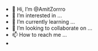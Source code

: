- 👋 Hi, I’m @AmitZorrro
- 👀 I’m interested in ...
- 🌱 I’m currently learning ...
- 💞️ I’m looking to collaborate on ...
- 📫 How to reach me ...
- 

<!---
AmitZorrro/AmitZorrro is a ✨ special ✨ repository because its `README.md` (this file) appears on your GitHub profile.
You can click the Preview link to take a look at your changes.
--->
